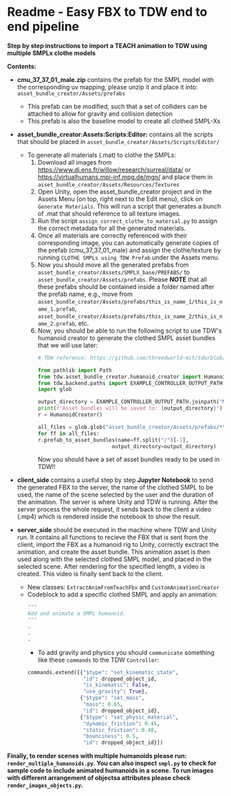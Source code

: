 # Readme - Easy FBX to TDW end to end pipeline 
**Step by step instructions to import a TEACH animation to TDW using multiple SMPLx clothe models**

**Contents:**

+ **cmu_37_37_01_male.zip** contains the prefab for the SMPL model with the corresponding uv mapping, please unzip it and place it into: ```asset_bundle_creator/Assets/prefabs``` 
  + This prefab can be modified, such that a set of colliders can be attached to allow for gravity and collision detection
  + This prefab is also the baseline model to create all clothed SMPL-Xs
+ **asset_bundle_creator:Assets:Scripts:Editor:** contains all the scripts that should be placed in ```asset_bundle_creator/Assets/Scripts/Editor/```
  + To generate all materials (.mat) to clothe the SMPLs:
    1. Download all images from https://www.di.ens.fr/willow/research/surreal/data/ or https://virtualhumans.mpi-inf.mpg.de/mgn/ and place them in ```asset_bundle_creator/Assets/Resources/Textures```
    2. Open Unity, open the asset_bundle_creator project and in the Assets Menu (on top, right next to the Edit menu), click on ```Generate Materials```. This will run a script that generates a bunch of .mat that should reference to all texture images.
    3. Run the script ```assign_correct_clothe_to_material.py``` to assign the correct metadata for all the generated materials.
    4. Once all materials are correctly referenced with their corresponding image, you can automatically generate copies of the prefab (cmu_37_37_01_male) and assign the clothe/texture by running ```CLOTHE SMPLs using TDW Prefab``` under the Assets menu.
    5. Now you should move all the generated prefabs from ```asset_bundle_creator/Assets/SMPLX_base/PREFABS/``` to ```asset_bundle_creator/Assets/prefabs```. Please **NOTE** that all these prefabs should be contained inside a folder named after the prefab name, e.g., move from ```asset_bundle_creator/Assets/prefabs/this_is_name_1/this_is_name_1.prefab```, ```asset_bundle_creator/Assets/prefabs/this_is_name_2/this_is_name_2.prefab```, etc.
    6. Now, you should be able to run the following script to use TDW's humanoid creator to generate the clothed SMPL asset bundles that we will use later:
          ```python
          # TDW reference: https://github.com/threedworld-mit/tdw/blob/master/Documentation/lessons/non_physics_humanoids/custom_humanoids.md 

          from pathlib import Path
          from tdw.asset_bundle_creator.humanoid_creator import HumanoidCreator
          from tdw.backend.paths import EXAMPLE_CONTROLLER_OUTPUT_PATH
          import glob

          output_directory = EXAMPLE_CONTROLLER_OUTPUT_PATH.joinpath("Multi_Garmentdataset")
          print(f"Asset bundles will be saved to: {output_directory}")
          r = HumanoidCreator()

          all_files = glob.glob("asset_bundle_creator/Assets/prefabs/*")
          for ff in all_files:
          r.prefab_to_asset_bundles(name=ff.split("/")[-1], 
                                  output_directory=output_directory)   
          ```
          Now you should have a set of asset bundles ready to be used in TDW!!


+ **client_side** contains a useful step by step **Jupyter Notebook** to send the generated FBX to the server, the name of the clothed SMPL to be used, the name of the scene selected by the user and the duration of the animation. The server is where Unity and TDW is running. After the server process the whole request, it sends back to the client a video (.mp4) which is rendered inside the notebook to show the result.

+ **server_side** should be executed in the machine where TDW and Unity run. It contains all functions to recieve the FBX that is sent from the client, import the FBX as a humanoid rig to Unity, correctly exctract the animation, and create the asset bundle. This animation asset is then used along with the selected clothed SMPL model, and placed in the selected scene. After rendering for the specified length, a video is created. This video is finally sent back to the client.
  + New classes: ```ExtractAnimFromTeachFbx``` and ```CustomAnimationCreator```
  + Codeblock to add a specific clothed SMPL and apply an animation: 
    ```python
    """
    Add and animate a SMPL humanoid.
    """
    .
    .
    .
    ``` 
    + To add gravity and physics you should ```communicate``` something like these ```commands``` to the TDW ```Controller```:
    ```python
    commands.extend([{"$type": "set_kinematic_state",
                      "id": dropped_object_id, 
                      "is_kinematic": False, 
                      "use_gravity": True}, 
                     {"$type": "set_mass",
                      "mass": 0.65, 
                      "id": dropped_object_id},
                     {"$type": "set_physic_material",
                      "dynamic_friction": 0.45, 
                      "static_friction": 0.48, 
                      "bounciness": 0.5, 
                      "id": dropped_object_id}])
     ```

**Finally, to render scenes with multiple humanoids please run: ```render_multiple_humanoids.py```. You can also inspect ```smpl.py``` to check for sample code to include animated humanoids in a scene. To run images with different arrangement of objectsa attributes please check ```render_images_objects.py```.**